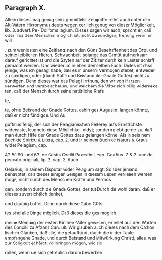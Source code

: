 
<!-- Seite 365 -->
Paragraph X.
------------

Allein dieses mag genug sein. gmmittelst Zeugniffe redet auch unter den Alt-Våtern Hieronymus deuts wegen der lich genug von dieser Möglichkeit, lib. 3. adverf. Pe- Dollfoms lagium. Dieses sagen wir auch, spricht er, daß oder Hes dem Menschen möglich ist, nicht zu sündigen, frenung wenn er will

, zum wenigsten eine Zeitlang, nach den Güns Besehaffenheit des Orts, und seiner leiblichen Hieron. Schwachbeit, solange das Gemüt aufmerksam darauf gerichtet ist und die Sayten auf der Zit: ter durch kein Laster schlaff gemacht werden. Und wiederum in eben demselben Buch: Dicles ist dass jenige, was ich gesagt habe, daß es in unserm Vermögen stebet, entweder zu sündigen, oder (durch Súlfe und Beistand der Gnade Gottes) nicht zu sündigen. Denn dieses war des Pelagii Irrthum, den wir von Herzen verwerfen und verabs scheuen, und welchem die Våter sich billig widerseks ten, daß der Mensch durch seine natürliche Rrafs

te,
<!-- Seite 366 -->
te, ohne Beistand der Gnade Gottes, dahin ges Augustin. langen könnte, daß er nicht fündigce. Und Au

guftinus felbji, der sich der Pelagianischen Feßerey aufs Ernstlichste widersiste, leugnete diese Möglichkeit nidyt; sondern giebt gerne zu, daß man durch Hilfe der Gnade Gottes dazu gelangen könne. Als in seis nem Buch de Spiricu & Litera, cap. 2. und in seinem Buch de Natura & Gratia wider Pelagium, cap.

42.50.60. und 63. de Gestis Cocilii Palæstinii, cap. Gelafius. 7. & 2. und de peccato originali, lip. 2. cap. 2. Auch

Gelasius, in seinem Disputar wider Pelagium sagt:
So aber jemand behauptet, daß dieses einigen
Seiligen in diesem Leben verliehen werden moge,
nicht durch des Menschen Kräfte und Vermos

gen, sondern durch die Gnade Gottes, der tut Durch die wohl daran, daß er dieses zuversichtlich denket,

und glaubig boffet. Denn durch diese Gabe GOts

tes sind alle Dinge möglich. Daß dieses die ges möglich.

meine Meinung der ersten Kirchen-Våter gewesen, erbellet aus den Worten des Concilii zu Afzanz Can. ult. Wir glauben auch dieses nach dem Cathos lischen Glauben, daß alle, die getauftsind, durch die in der Taufe empfangene Gnade, und durch Beistand und Mitwürkung Christi, alles, was zur Seligkeit gehåret, vollbringen mögen, wie sie

rollen, wenn sie sich getreulich darum bewerben.

